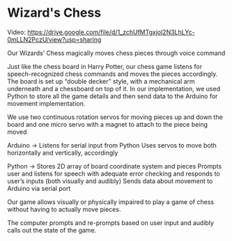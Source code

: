 # Wizard's Chess  
Video: https://drive.google.com/file/d/1_zchUfMTgxjol2N3LhLYc-0mLLN2PczU/view?usp=sharing

Our Wizards’ Chess magically moves chess pieces through voice command 

Just like the chess board in Harry Potter, our chess game listens for speech-recognized chess commands and moves the pieces accordingly. 
The board is set up “double decker” style, with a mechanical arm underneath and a chessboard on top of it. 
In our implementation, we used Python to store all the game details and then send data to the Arduino for movement implementation.


We use two continuous rotation servos for moving pieces up and down the board and one micro servo with a magnet to attach to the piece being moved


Arduino -> 
Listens for serial input from Python
Uses servos to move both horizontally and vertically, accordingly

Python -> 
Stores 2D array of board coordinate system and pieces
Prompts user and listens for speech with adequate error checking and responds to user’s inputs (both visually and audibly)
Sends data about movement to Arduino via serial port


Our game allows visually or physically impaired to play a game of chess without having to actually move pieces. 

The computer prompts and re-prompts based on user input and audibly calls out the state of the game.


